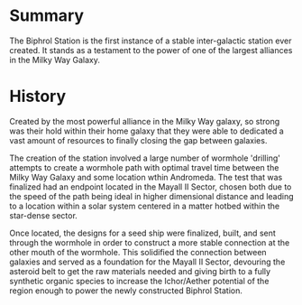 # Summary
The Biphrol Station is the first instance of a stable inter-galactic station ever created. It stands as a testament to the power of one of the largest alliances in the Milky Way Galaxy. 

# History
Created by the most powerful alliance in the Milky Way galaxy, so strong was their hold within their home galaxy that they were able to dedicated a vast amount of resources to finally closing the gap between galaxies.

The creation of the station involved a large number of wormhole 'drilling' attempts to create a wormhole path with optimal travel time between the Milky Way Galaxy and some location wthin Andromeda. The test that was finalized had an endpoint located in the Mayall II Sector, chosen both due to the speed of the path being ideal in higher dimensional distance and leading to a location within a solar system centered in a matter hotbed within the star-dense sector.

Once located, the designs for a seed ship were finalized, built, and sent through the wormhole in order to construct a more stable connection at the other mouth of the wormhole. This solidified the connection between galaxies and served as a foundation for the Mayall II Sector, devouring the asteroid belt to get the raw materials needed and giving birth to a fully synthetic organic species to increase the Ichor/Aether potential of the region enough to power the newly constructed Biphrol Station.